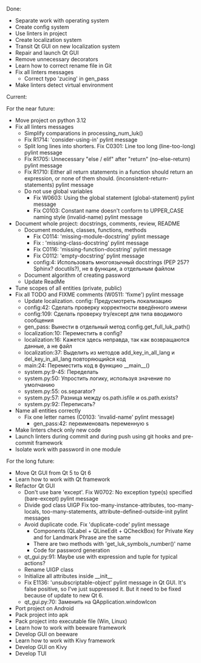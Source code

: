 Done:

- Separate work with operating system
- Create config system
- Use linters in project
- Create localization system
- Transit Qt GUI on new localization system
- Repair and launch Qt GUI
- Remove unnecessary decorators
- Learn how to correct rename file in Git
- Fix all linters messages
    - Correct typo 'zucing' in gen_pass
- Make linters detect virtual environment

Current:

For the near future:

- Move project on python 3.12
- Fix all linters messages
    - Simplify comparations in processing_num_luk()
    - Fix R1714: 'consider-using-in' pylint message
    - Split long lines into shorters. Fix C0301: Line too long (line-too-long) pylint message
    - Fix R1705: Unnecessary "else / elif" after "return" (no-else-return) pylint message
    - Fix R1710: Either all return statements in a function should return an expression, or none of them should. (inconsistent-return-statements) pylint message
    - Do not use global variables
        - Fix W0603: Using the global statement (global-statement) pylint message
        - Fix C0103: Constant name doesn't conform to UPPER_CASE naming style (invalid-name) pylint message
- Document whole project: docstrings, comments, review, README
    - Document modules, classes, functions, methods
        - Fix C0114: 'missing-module-docstring' pylint message
        - Fix : 'missing-class-docstring' pylint message
        - Fix C0116: 'missing-function-docstring' pylint message
        - Fix C0112: 'empty-docstring' pylint message
        - config:4: Использовать многоязычный docstrings (PEP 257? Sphinx? docutils?), не в функции, а отдельным файлом
    - Document algorithm of creating password
    - Update ReadMe
- Tune scopes of all entities (private, public)
- Fix all TODO and FIXME comments (W0511: 'fixme') pylint message
    - Update localization. config: Предусмотреть локализацию
    - config:42: Сделать проверку корректности введённого имени
    - config:109: Сделать проверку try/except для типа вводимого сообщения
    - gen_pass: Вынести в отдельный метод config.get_full_luk_path()
    - localization:10: Переместить в config?
    - localization:16: Кажется здесь неправда, так как возвращаются данные, а не файл
    - localization:37: Выделить из методов add_key_in_all_lang и del_key_in_all_lang повторяющийся код
    - main:24: Переместить код в функцию \_\_main\_\_()
    - system.py:9-45: Переделать
    - system.py:50: Упростить логику, используя значение по умолчанию
    - system.py:55: os.separator?
    - system.py:57: Разница между os.path.isfile и os.path.exists?
    - system.py:92: Переписать?
- Name all entities correctly
    - Fix one letter names (C0103: 'invalid-name' pylint message)
        - gen_pass:42: переименовать переменную s
- Make linters check only new code
- Launch linters during commit and during push using git hooks and pre-commit framework
- Isolate work with password in one module

For the long future:

- Move Qt GUI from Qt 5 to Qt 6
- Learn how to work with Qt framework
- Refactor Qt GUI
    - Don't use bare 'except'. Fix W0702: No exception type(s) specified (bare-except) pylint message
    - Divide god class UIGP
        Fix too-many-instance-attributes, too-many-locals, too-many-statements, attribute-defined-outside-init pylint messages
    - Avoid duplicate code. Fix 'duplicate-code' pylint message
        - Components (QLabel + QLineEdit + QCheckBox) for Private Key and for Landmark Phrase are the same
        - There are two methods with 'get_luk_symbols_number()' name
        - Code for password generation
    - qt_gui.py:91: Maybe use with expression and tuple for typical actions?
    - Rename UIGP class
    - Initialize all attributes inside \_\_init\_\_
    - Fix E1136: 'unsubscriptable-object' pylint message in Qt GUI.
        It's false positive, so I've just suppressed it.
        But it need to be fixed because of update to new Qt 6.
    - qt_gui.py:70: Заменить на QApplication.windowIcon
- Port project on Android
- Pack project into apk
- Pack project into executable file (Win, Linux)
- Learn how to work with beeware framework
- Develop GUI on beeware
- Learn how to work with Kivy framework
- Develop GUI on Kivy
- Develop TUI
